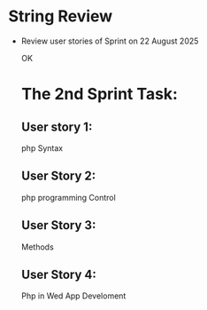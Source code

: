 # String Review
+ Review user stories of Sprint on 22 August 2025

  OK
  # The 2nd Sprint Task:
  ## User story 1:
  php Syntax
  ## User Story 2:
  php programming Control
  ## User Story 3:
  Methods
  ## User Story 4:
  Php in Wed App Develoment
